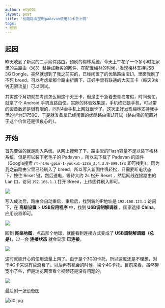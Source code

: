 ```yaml
---
author: ety001
layout: post
title: '优酷路由宝刷padavan使用3G卡托上网'
tags:
- 经验
---
```

## 起因
昨天收到了新买的二手网件路由，预刷的梅林系统，今天上午花了一个多小时把家里的主路由（米3）替换成新买的网件，在配置梅林的时候，发现梅林支持USB 3G Dongle。突然就想到了我之前买的，已经闲置了的优酷路由宝L1，里面我刷了不死 breed，可以考虑拿那个路由折腾下，正好手里有联通的大天王卡（每天3块钱无限流量）可以测试。

其实这个月初就在考虑怎么用这个天王卡，但是由于急着去青岛度假，时间匆忙，就拿了个 Android 手机当路由使。实际的体验效果是，手机终归是手机，可以带的设备数还是很有限的，同时4台手机上网就很卡了。这次正好发现梅林支持我手里的华为E1750C，于是就准备拿已经闲置的优酷路由宝L1开试（路由宝的配置对于这个价位还是很良心的）。

## 开始

首先要做的就是刷入系统。从网上搜索了下，路由宝的Flash容量不足以装下梅林系统，但是可以装下老毛子的 Padavan ，所以去下载了 Padavan 的固件（Google搜索 `rt-n14u-gpio-1-youku1-128m_3.4.3.9-099.trx` 即可找到）。因为我之前路由宝里已经刷入了 breed，所以写入新固件很轻松，只需要断电状态下，按住 Reset 键，然后送电，等待大约 2s 松开 Reset ，然后网线连接路由的 Lan 口，访问 `192.168.1.1` 打开 Breed，上传固件刷入即可。

![](/img/2018/10/1.jpeg)

写入成功后，路由会自动重启，重启后，找到新的IP地址是 `192.168.123.1` 访问下，在 **高级设置** > **USB应用程序** 中，找到 **USB调制解调器** ，国家选择 **China**，应用设置即可。

![](/img/2018/10/2.jpeg)

回到 **网络地图**，点击那个地球，就能看到连接方式变成了 **USB调制解调器（总是）**，过一会 **连接状态** 就会显示 **已连接**。

![](/img/2018/10/3.jpeg)

这时就能开心的使用流量上网了。由于是个3G的卡托，所以速度还是不理想，对于4G卡来说有些浪费了。以后再有机会的时候，换个4G卡托。目前来看，虽然带宽小了些，但是浏览网页看个视频还是没有问题的。

![](/img/2018/10/4.png)

最后附一张设备图

![d0.jpg](/img/2018/10/5.jpg)